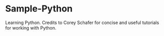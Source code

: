 # Sample-Python
Learning Python.
Credits to Corey Schafer for concise and useful tutorials for working with Python.
